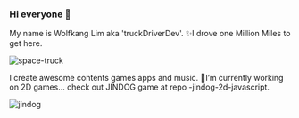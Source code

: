 ### Hi everyone 👋
My name is Wolfkang Lim aka  'truckDriverDev'. ✨I drove one Million Miles to get here.

![space-truck](https://user-images.githubusercontent.com/74490365/158002666-0fe88470-bf7b-4b37-9b47-22d68c653501.jpg)


I create awesome contents games apps and music.
🌱I’m currently working on 2D games... check out JINDOG game at repo -jindog-2d-javascript.

![jindog](https://user-images.githubusercontent.com/74490365/158003633-f8ccadb3-36d9-46a0-b264-e3a28826e32b.png)


<!--
**wolfkanglim/wolfkanglim** is a ✨ _special_ ✨ repository because its `README.md` (this file) appears on your GitHub profile.

Here are some ideas to get you started:

- 🔭 I’m currently working on ...
- 🌱 I’m currently learning ...
- 👯 I’m looking to collaborate on ...
- 🤔 I’m looking for help with ...
- 💬 Ask me about ...
- 📫 How to reach me: ...
- 😄 Pronouns: ...
- ⚡ Fun fact: ...
-->
